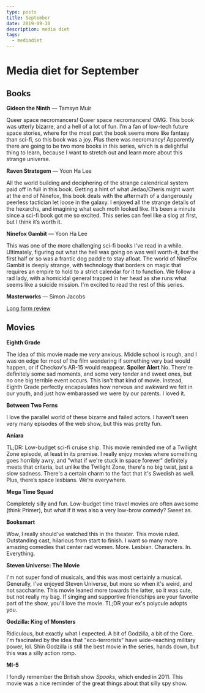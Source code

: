 ```yaml
---
type: posts
title: September
date: 2019-09-30
description: media diet
tags:
  - mediadiet
---
```


# Media diet for September

## Books

**Gideon the Ninth** — Tamsyn Muir

Queer space necromancers! Queer space necromancers! OMG. This book was utterly bizarre, and a hell of a lot of fun. I’m a fan of low-tech future space stories, where for the most part the book seems more like fantasy than sci-fi, so this book was a joy. Plus there was necromancy! Apparently there are going to be two more books in this series, which is a delightful thing to learn, because I want to stretch out and learn more about this strange universe.

**Raven Strategem** — Yoon Ha Lee

All the world building and deciphering of the strange calendrical system paid off in full in this book. Getting a hint of what Jedao/Cheris might want at the end of Ninefox, this book deals with the aftermath of a dangerously peerless tactician let loose in the galaxy. I enjoyed all the strange details of the hexarchs, and imagining what each moth looked like. It’s been a minute since a sci-fi book got me so excited. This series can feel like a slog at first, but I think it’s worth it.

**Ninefox Gambit** — Yoon Ha Lee

This was one of the more challenging sci-fi books I've read in a while. Ultimately, figuring out what the hell was going on was well worth-it, but the first half or so was a frantic dog paddle to stay afloat. The world of NineFox Gambit is deeply strange, with technology that borders on magic that requires an empire to hold to a strict calendar for it to function. We follow a rad lady, with a homicidal general trapped in her head as she runs what seems like a suicide mission. I'm excited to read the rest of this series.

**Masterworks** — Simon Jacobs

[Long form review](/blog/2019/09/03/Masterworks-Review.html)

## Movies

**Eighth Grade**

The idea of this movie made me _very_ anxious. Middle school is rough, and I was on edge for most of the film wondering if something very bad would happen, or if Checkov's AR-15 would reappear. **Spoiler Alert** No. There're definitely some sad moments, and some very tender and sweet ones, but no one big terrible event occurs. This isn't that kind of movie. Instead, Eighth Grade perfectly encapsulates how nervous and awkward we felt in our youth, and just how embarassed we were by our parents. I loved it.

**Between Two Ferns**

I love the parallel world of these bizarre and failed actors. I haven’t seen very many episodes of the web show, but this was pretty fun.

**Aniara**

TL;DR: Low-budget sci-fi cruise ship. This movie reminded me of a Twilight Zone episode, at least in its premise. I really enjoy movies where something goes horribly awry, and "what if we're stuck in space forever" definitely meets that criteria, but unlike the Twilight Zone, there's no big twist, just a slow sadness. There's a certain charm to the fact that it's Swedish as well. Plus, there’s space lesbians. We’re everywhere.

**Mega Time Squad**

Completely silly and fun. Low-budget time travel movies are often awesome (think Primer), but what if it was also a very low-brow comedy? Sweet as.

**Booksmart**

Wow, I really should've watched this in the theater. This movie ruled. Outstanding cast, hilarious from start to finish. I want so many more amazing comedies that center rad women. More. Lesbian. Characters. In. Everything.

**Steven Universe: The Movie**

I'm not super fond of musicals, and this was most certainly a musical. Generally, I've enjoyed Steven Universe, but more so when it's weird, and not saccharine. This movie leaned more towards the latter, so it was cute, but not really my bag. If singing and supportive friendships are your favorite part of the show, you'll love the movie. TL;DR your ex's polycule adopts you.

**Godzilla: King of Monsters**

Ridiculous, but exactly what I expected. A bit of Godzilla, a bit of the Core. I'm fascinated by the idea that "eco-terrorists" have wide-reaching military power, lol. Shin Godzilla is still the best movie in the series, hands down, but this was a silly action romp.

**MI-5**

I fondly remember the British show *Spooks*, which ended in 2011. This movie was a nice reminder of the great things about that silly spy show.
